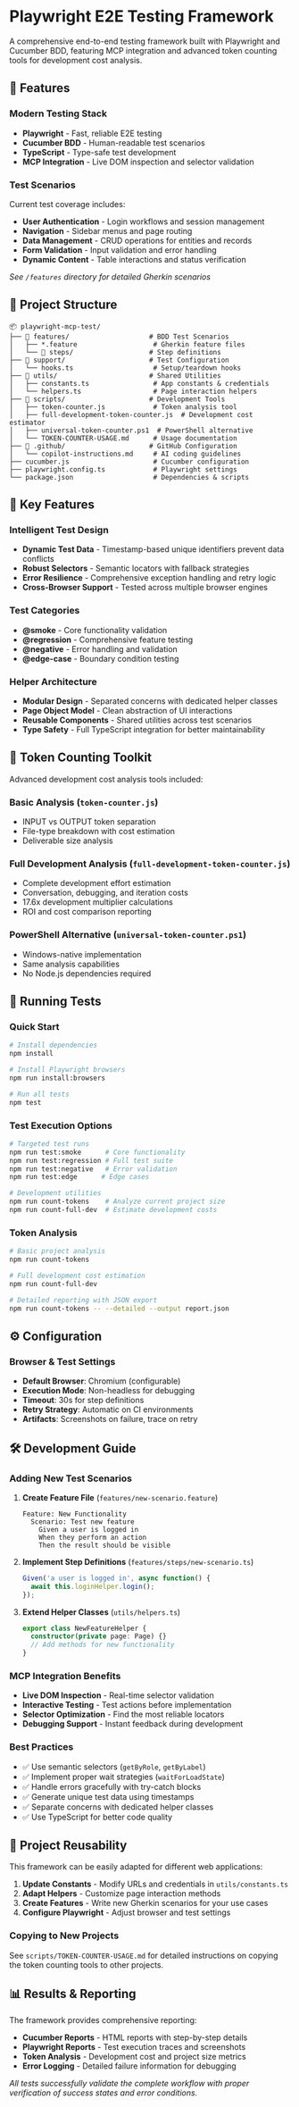 # Playwright E2E Testing Framework

A comprehensive end-to-end testing framework built with Playwright and Cucumber BDD, featuring MCP integration and advanced token counting tools for development cost analysis.

## 🚀 Features

### Modern Testing Stack
- **Playwright** - Fast, reliable E2E testing
- **Cucumber BDD** - Human-readable test scenarios
- **TypeScript** - Type-safe test development
- **MCP Integration** - Live DOM inspection and selector validation

### Test Scenarios
Current test coverage includes:
- **User Authentication** - Login workflows and session management
- **Navigation** - Sidebar menus and page routing
- **Data Management** - CRUD operations for entities and records
- **Form Validation** - Input validation and error handling
- **Dynamic Content** - Table interactions and status verification

*See `/features` directory for detailed Gherkin scenarios*

## 📁 Project Structure

```
📦 playwright-mcp-test/
├── 📁 features/                    # BDD Test Scenarios
│   ├── *.feature                   # Gherkin feature files
│   └── 📁 steps/                   # Step definitions
├── 📁 support/                     # Test Configuration
│   └── hooks.ts                    # Setup/teardown hooks
├── 📁 utils/                       # Shared Utilities
│   ├── constants.ts                # App constants & credentials
│   └── helpers.ts                  # Page interaction helpers
├── 📁 scripts/                     # Development Tools
│   ├── token-counter.js            # Token analysis tool
│   ├── full-development-token-counter.js  # Development cost estimator
│   ├── universal-token-counter.ps1  # PowerShell alternative
│   └── TOKEN-COUNTER-USAGE.md      # Usage documentation
├── 📁 .github/                     # GitHub Configuration
│   └── copilot-instructions.md     # AI coding guidelines
├── cucumber.js                     # Cucumber configuration
├── playwright.config.ts            # Playwright settings
└── package.json                    # Dependencies & scripts
```

## 🎯 Key Features

### Intelligent Test Design
- **Dynamic Test Data** - Timestamp-based unique identifiers prevent data conflicts
- **Robust Selectors** - Semantic locators with fallback strategies
- **Error Resilience** - Comprehensive exception handling and retry logic
- **Cross-Browser Support** - Tested across multiple browser engines

### Test Categories
- **@smoke** - Core functionality validation
- **@regression** - Comprehensive feature testing  
- **@negative** - Error handling and validation
- **@edge-case** - Boundary condition testing

### Helper Architecture
- **Modular Design** - Separated concerns with dedicated helper classes
- **Page Object Model** - Clean abstraction of UI interactions
- **Reusable Components** - Shared utilities across test scenarios
- **Type Safety** - Full TypeScript integration for better maintainability

## 🧮 Token Counting Toolkit

Advanced development cost analysis tools included:

### Basic Analysis (`token-counter.js`)
- INPUT vs OUTPUT token separation
- File-type breakdown with cost estimation
- Deliverable size analysis

### Full Development Analysis (`full-development-token-counter.js`)
- Complete development effort estimation
- Conversation, debugging, and iteration costs
- 17.6x development multiplier calculations
- ROI and cost comparison reporting

### PowerShell Alternative (`universal-token-counter.ps1`)
- Windows-native implementation
- Same analysis capabilities
- No Node.js dependencies required

## 🚦 Running Tests

### Quick Start
```bash
# Install dependencies
npm install

# Install Playwright browsers
npm run install:browsers

# Run all tests
npm test
```

### Test Execution Options
```bash
# Targeted test runs
npm run test:smoke      # Core functionality
npm run test:regression # Full test suite
npm run test:negative   # Error validation
npm run test:edge      # Edge cases

# Development utilities  
npm run count-tokens    # Analyze current project size
npm run count-full-dev  # Estimate development costs
```

### Token Analysis
```bash
# Basic project analysis
npm run count-tokens

# Full development cost estimation
npm run count-full-dev

# Detailed reporting with JSON export
npm run count-tokens -- --detailed --output report.json
```

## ⚙️ Configuration

### Browser & Test Settings
- **Default Browser**: Chromium (configurable)
- **Execution Mode**: Non-headless for debugging
- **Timeout**: 30s for step definitions
- **Retry Strategy**: Automatic on CI environments
- **Artifacts**: Screenshots on failure, trace on retry

## 🛠️ Development Guide

### Adding New Test Scenarios

1. **Create Feature File** (`features/new-scenario.feature`)
   ```gherkin
   Feature: New Functionality
     Scenario: Test new feature
       Given a user is logged in
       When they perform an action
       Then the result should be visible
   ```

2. **Implement Step Definitions** (`features/steps/new-scenario.ts`)
   ```typescript
   Given('a user is logged in', async function() {
     await this.loginHelper.login();
   });
   ```

3. **Extend Helper Classes** (`utils/helpers.ts`)
   ```typescript
   export class NewFeatureHelper {
     constructor(private page: Page) {}
     // Add methods for new functionality
   }
   ```

### MCP Integration Benefits
- **Live DOM Inspection** - Real-time selector validation
- **Interactive Testing** - Test actions before implementation
- **Selector Optimization** - Find the most reliable locators
- **Debugging Support** - Instant feedback during development

### Best Practices
- ✅ Use semantic selectors (`getByRole`, `getByLabel`)
- ✅ Implement proper wait strategies (`waitForLoadState`)
- ✅ Handle errors gracefully with try-catch blocks
- ✅ Generate unique test data using timestamps
- ✅ Separate concerns with dedicated helper classes
- ✅ Use TypeScript for better code quality

## 🎯 Project Reusability

This framework can be easily adapted for different web applications:

1. **Update Constants** - Modify URLs and credentials in `utils/constants.ts`
2. **Adapt Helpers** - Customize page interaction methods
3. **Create Features** - Write new Gherkin scenarios for your use cases
4. **Configure Playwright** - Adjust browser and test settings

### Copying to New Projects
See `scripts/TOKEN-COUNTER-USAGE.md` for detailed instructions on copying the token counting tools to other projects.

## 📊 Results & Reporting

The framework provides comprehensive reporting:
- **Cucumber Reports** - HTML reports with step-by-step details
- **Playwright Reports** - Test execution traces and screenshots
- **Token Analysis** - Development cost and project size metrics
- **Error Logging** - Detailed failure information for debugging

*All tests successfully validate the complete workflow with proper verification of success states and error conditions.*
